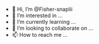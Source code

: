 - 👋 Hi, I’m @Fisher-snaplii
- 👀 I’m interested in ...
- 🌱 I’m currently learning ...
- 💞️ I’m looking to collaborate on ...
- 📫 How to reach me ...

<!---
Fisher-snaplii/Fisher-snaplii is a ✨ special ✨ repository because its `README.md` (this file) appears on your GitHub profile.
You can click the Preview link to take a look at your changes.
--->
